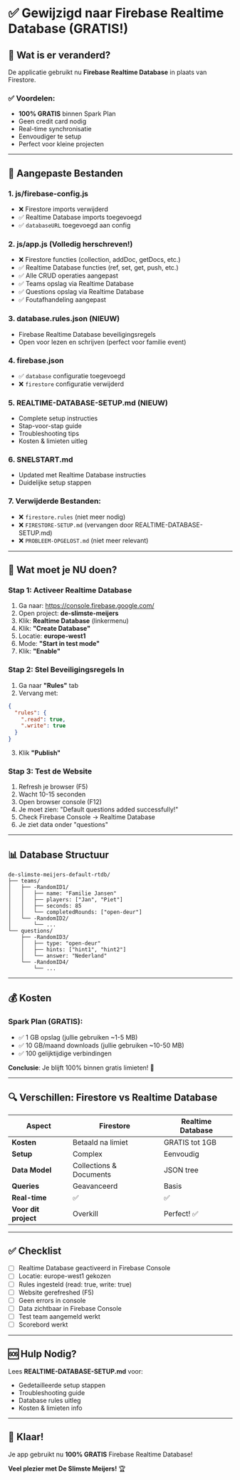 # ✅ Gewijzigd naar Firebase Realtime Database (GRATIS!)

## 🔄 Wat is er veranderd?

De applicatie gebruikt nu **Firebase Realtime Database** in plaats van Firestore.

### ✅ Voordelen:
- **100% GRATIS** binnen Spark Plan
- Geen credit card nodig
- Real-time synchronisatie
- Eenvoudiger te setup
- Perfect voor kleine projecten

---

## 📝 Aangepaste Bestanden

### 1. **js/firebase-config.js**
- ❌ Firestore imports verwijderd
- ✅ Realtime Database imports toegevoegd
- ✅ `databaseURL` toegevoegd aan config

### 2. **js/app.js** (Volledig herschreven!)
- ❌ Firestore functies (collection, addDoc, getDocs, etc.)
- ✅ Realtime Database functies (ref, set, get, push, etc.)
- ✅ Alle CRUD operaties aangepast
- ✅ Teams opslag via Realtime Database
- ✅ Questions opslag via Realtime Database
- ✅ Foutafhandeling aangepast

### 3. **database.rules.json** (NIEUW)
- Firebase Realtime Database beveiligingsregels
- Open voor lezen en schrijven (perfect voor familie event)

### 4. **firebase.json**
- ✅ `database` configuratie toegevoegd
- ❌ `firestore` configuratie verwijderd

### 5. **REALTIME-DATABASE-SETUP.md** (NIEUW)
- Complete setup instructies
- Stap-voor-stap guide
- Troubleshooting tips
- Kosten & limieten uitleg

### 6. **SNELSTART.md**
- Updated met Realtime Database instructies
- Duidelijke setup stappen

### 7. Verwijderde Bestanden:
- ❌ `firestore.rules` (niet meer nodig)
- ❌ `FIRESTORE-SETUP.md` (vervangen door REALTIME-DATABASE-SETUP.md)
- ❌ `PROBLEEM-OPGELOST.md` (niet meer relevant)

---

## 🚀 Wat moet je NU doen?

### Stap 1: Activeer Realtime Database

1. Ga naar: https://console.firebase.google.com/
2. Open project: **de-slimste-meijers**
3. Klik: **Realtime Database** (linkermenu)
4. Klik: **"Create Database"**
5. Locatie: **europe-west1**
6. Mode: **"Start in test mode"**
7. Klik: **"Enable"**

### Stap 2: Stel Beveiligingsregels In

1. Ga naar **"Rules"** tab
2. Vervang met:
```json
{
  "rules": {
    ".read": true,
    ".write": true
  }
}
```
3. Klik **"Publish"**

### Stap 3: Test de Website

1. Refresh je browser (F5)
2. Wacht 10-15 seconden
3. Open browser console (F12)
4. Je moet zien: "Default questions added successfully!"
5. Check Firebase Console → Realtime Database
6. Je ziet data onder "questions"

---

## 📊 Database Structuur

```
de-slimste-meijers-default-rtdb/
├── teams/
│   ├── -RandomID1/
│   │   ├── name: "Familie Jansen"
│   │   ├── players: ["Jan", "Piet"]
│   │   ├── seconds: 85
│   │   └── completedRounds: ["open-deur"]
│   └── -RandomID2/
│       └── ...
└── questions/
    ├── -RandomID3/
    │   ├── type: "open-deur"
    │   ├── hints: ["hint1", "hint2"]
    │   └── answer: "Nederland"
    └── -RandomID4/
        └── ...
```

---

## 💰 Kosten

### Spark Plan (GRATIS):
- ✅ 1 GB opslag (jullie gebruiken ~1-5 MB)
- ✅ 10 GB/maand downloads (jullie gebruiken ~10-50 MB)
- ✅ 100 gelijktijdige verbindingen

**Conclusie**: Je blijft 100% binnen gratis limieten! 🎉

---

## 🔍 Verschillen: Firestore vs Realtime Database

| Aspect | Firestore | Realtime Database |
|--------|-----------|-------------------|
| **Kosten** | Betaald na limiet | GRATIS tot 1GB |
| **Setup** | Complex | Eenvoudig |
| **Data Model** | Collections & Documents | JSON tree |
| **Queries** | Geavanceerd | Basis |
| **Real-time** | ✅ | ✅ |
| **Voor dit project** | Overkill | Perfect! ✅ |

---

## ✅ Checklist

- [ ] Realtime Database geactiveerd in Firebase Console
- [ ] Locatie: europe-west1 gekozen
- [ ] Rules ingesteld (read: true, write: true)
- [ ] Website gerefreshed (F5)
- [ ] Geen errors in console
- [ ] Data zichtbaar in Firebase Console
- [ ] Test team aangemeld werkt
- [ ] Scorebord werkt

---

## 🆘 Hulp Nodig?

Lees **REALTIME-DATABASE-SETUP.md** voor:
- Gedetailleerde setup stappen
- Troubleshooting guide
- Database rules uitleg
- Kosten & limieten info

---

## 🎉 Klaar!

Je app gebruikt nu **100% GRATIS** Firebase Realtime Database!

**Veel plezier met De Slimste Meijers!** 🏆
